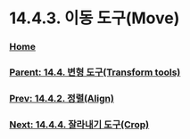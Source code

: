# 14.4.3. 이동 도구(Move)

### [Home](./00-home.md)
### [Parent: 14.4. 변형 도구(Transform tools)](./14-04-00-transform-tools.md)
### [Prev: 14.4.2. 정렬(Align)](./14-04-02-align.md)
### [Next: 14.4.4. 잘라내기 도구(Crop)](./14-04-04-crop.md)
